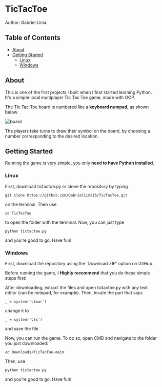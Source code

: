 # TicTacToe
Author: Gabriel Lima

## Table of Contents
- [About](#about)
- [Getting Started](#getting-started)
    - [Linux](#linux)
    - [Windows](#windows)

## About
This is one of the first projects I built when I first started learning Python. It's a simple local multiplayer Tic Tac Toe game, made with OOP.

The Tic Tac Toe board is numbered like a <b>keyboard numpad</b>, as shown below:

![board](https://user-images.githubusercontent.com/87576205/143781519-21d3f13e-a94f-42f9-a4fd-d46268c615f1.jpeg)

The players take turns to draw their symbol on the board, by choosing a number corresponding to the desired location.

## Getting Started
Running the game is very simple, you only <b>need to have Python installed.</b>

### Linux
First, download tictactoe.py or clone the repository by typing

    git clone https://github.com/Gabrieliima15/TicTacToe.git

on the terminal. Then use

    cd TicTacToe

to open the folder with the terminal. Now, you can just type

    python tictactoe.py
    
and you're good to go. Have fun!

### Windows
First, download the repository using the 'Download ZIP' option on GitHub.

Before running the game, I <b>Highly recommend</b> that you do these simple steps first:

After downloading, extract the files and open tictactoe.py with any text editor (can be notepad, for example). Then, locate the part that says

    _ = system('clear')
   
change it to

    _ = system('cls')
    
and save the file.

Now, you can run the game. To do so, open CMD and navigate to the folder you just downloaded:

    cd Downloads/TicTacToe-main
    
Then, use

    python tictactoe.py
   
and you're good to go. Have fun!
